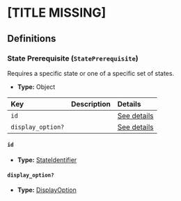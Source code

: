 # [TITLE MISSING]

## Definitions

### <a name="StatePrerequisite"></a> State Prerequisite (`StatePrerequisite`)

Requires a specific state or one of a specific set of states.

- **Type:** Object

Key | Description | Details
:-- | :-- | :--
`id` |  | <a href="#StatePrerequisite/id">See details</a>
`display_option?` |  | <a href="#StatePrerequisite/display_option">See details</a>

#### <a name="StatePrerequisite/id"></a> `id`

- **Type:** <a href="../../_Identifier.md#StateIdentifier">StateIdentifier</a>

#### <a name="StatePrerequisite/display_option"></a> `display_option?`

- **Type:** <a href="../DisplayOption.md#DisplayOption">DisplayOption</a>

